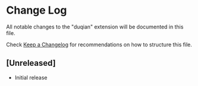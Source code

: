 # Change Log

All notable changes to the "duqian" extension will be documented in this file.

Check [Keep a Changelog](http://keepachangelog.com/) for recommendations on how to structure this file.

## [Unreleased]

- Initial release